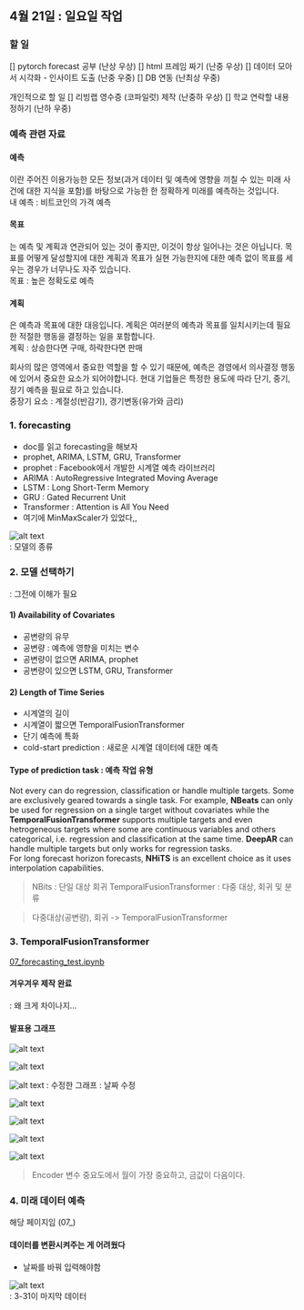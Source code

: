 ## 4월 21일 : 일요일 작업

### 할 일

[] pytorch forecast 공부 (난상 우상)
[] html 프레임 짜기 (난중 우상)
[] 데이터 모아서 시각화 - 인사이트 도출 (난중 우중)
[] DB 연동 (난최상 우중)

개인적으로 할 일
[] 리빙랩 영수증 (코파일럿) 제작 (난중하 우상)
[] 학교 연락할 내용 정하기 (난하 우중)

### 예측 관련 자료

#### 예측

이란 주어진 이용가능한 모든 정보(과거 데이터 및 예측에 영향을 끼칠 수 있는 미래 사건에 대한 지식을 포함)를 바탕으로 가능한 한 정확하게 미래를 예측하는 것입니다.  
내 예측 : 비트코인의 가격 예측

#### 목표

는 예측 및 계획과 연관되어 있는 것이 좋지만, 이것이 항상 일어나는 것은 아닙니다. 목표를 어떻게 달성할지에 대한 계획과 목표가 실현 가능한지에 대한 예측 없이 목표를 세우는 경우가 너무나도 자주 있습니다.  
목표 : 높은 정확도로 예측

#### 계획

은 예측과 목표에 대한 대응입니다. 계획은 여러분의 예측과 목표를 일치시키는데 필요한 적절한 행동을 결정하는 일을 포함합니다.  
계획 : 상승한다면 구매, 하락한다면 판매

회사의 많은 영역에서 중요한 역할을 할 수 있기 때문에, 예측은 경영에서 의사결정 행동에 있어서 중요한 요소가 되어야합니다. 현대 기업들은 특정한 용도에 따라 단기, 중기, 장기 예측을 필요로 하고 있습니다.  
중장기 요소 : 계절성(반감기), 경기변동(유가와 금리)

### 1. forecasting

- doc를 읽고 forecasting을 해보자
- prophet, ARIMA, LSTM, GRU, Transformer
- prophet : Facebook에서 개발한 시계열 예측 라이브러리
- ARIMA : AutoRegressive Integrated Moving Average
- LSTM : Long Short-Term Memory
- GRU : Gated Recurrent Unit
- Transformer : Attention is All You Need
- 여기에 MinMaxScaler가 있었다,,

![alt text](image-15.png)  
: 모델의 종류

### 2. 모델 선택하기

: 그전에 이해가 필요

#### 1) Availability of Covariates

- 공변량의 유무
- 공변량 : 예측에 영향을 미치는 변수
- 공변량이 없으면 ARIMA, prophet
- 공변량이 있으면 LSTM, GRU, Transformer

#### 2) Length of Time Series

- 시계열의 길이
- 시계열이 짧으면 TemporalFusionTransformer
- 단기 예측에 특화
- cold-start prediction : 새로운 시계열 데이터에 대한 예측

#### Type of prediction task : 예측 작업 유형

Not every can do regression, classification or handle multiple targets. Some are exclusively geared towards a single task. For example, **NBeats** can only be used for regression on a single target without covariates while the **TemporalFusionTransformer** supports multiple targets and even hetrogeneous targets where some are continuous variables and others categorical, i.e. regression and classification at the same time. **DeepAR** can handle multiple targets but only works for regression tasks.  
For long forecast horizon forecasts, **NHiTS** is an excellent choice as it uses interpolation capabilities.

> NBits : 단일 대상 회귀
> TemporalFusionTransformer : 다중 대상, 회귀 및 분류

> 다중대상(공변량), 회귀 -> TemporalFusionTransformer

### 3. TemporalFusionTransformer

[07_forecasting_test.ipynb](../07_forecasting_test.ipynb)

#### 겨우겨우 제작 완료

: 왜 크게 차이나지...

#### 발표용 그래프

![alt text](image-7.png)

![alt text](image-2.png)  

![alt text](image-8.png)
: 수정한 그래프 : 날짜 수정


![alt text](image-3.png)

![alt text](image-4.png)

![alt text](image-5.png)

![alt text](image-6.png)

> Encoder 변수 중요도에서 월이 가장 중요하고, 금값이 다음이다.

### 4. 미래 데이터 예측

해당 페이지임 (07_)

#### 데이터를 변환시켜주는 게 어려웠다
- 날짜를 바꿔 입력해야함

![alt text](image-9.png)  
: 3-31이 마지막 데이터  

